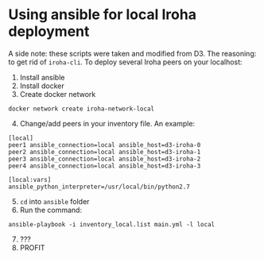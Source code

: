 # Using ansible for local Iroha deployment
A side note: these scripts were taken and modified from D3. The reasoning: to get rid of `iroha-cli`.
To deploy several Iroha peers on your localhost:
1. Install ansible
2. Install docker
3. Create docker network
```
docker network create iroha-network-local
```
4. Change/add peers in your inventory file. An example:
```
[local]
peer1 ansible_connection=local ansible_host=d3-iroha-0
peer2 ansible_connection=local ansible_host=d3-iroha-1
peer3 ansible_connection=local ansible_host=d3-iroha-2
peer4 ansible_connection=local ansible_host=d3-iroha-3

[local:vars]
ansible_python_interpreter=/usr/local/bin/python2.7
```
5. `cd` into `ansible` folder
6. Run the command:
```
ansible-playbook -i inventory_local.list main.yml -l local
```
7. ???
8. PROFIT
